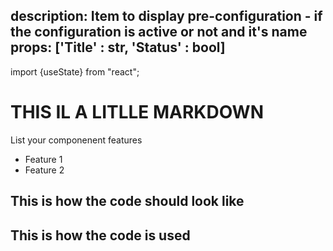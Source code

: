 description: Item to display pre-configuration - if the configuration is active or not and it's name
props: ['Title' : str, 'Status' : bool]
---

<!-- import {theme} from "@theme"; -->
<!-- import {CustomSlider } from './CustomSlider'; -->
<!-- import Slider from "@react-native-community/slider"; -->
import {useState} from "react";


# THIS IL A LITLLE MARKDOWN

List your componenent features
- Feature 1
- Feature 2

## This is how the code should look like

<!-- ```js
() => {
    const [volume, setVolume] = useState(5);

    return <CustomSlider title="Volume" setValue={setVolume} value={volume} />
};
``` -->

## This is how the code is used


<!-- ```js live=true
() => {
    const [volume, setVolume] = useState(5);

    return <CustomSlider title="Slide me" setValue={setVolume} value={volume} />
};
``` -->
